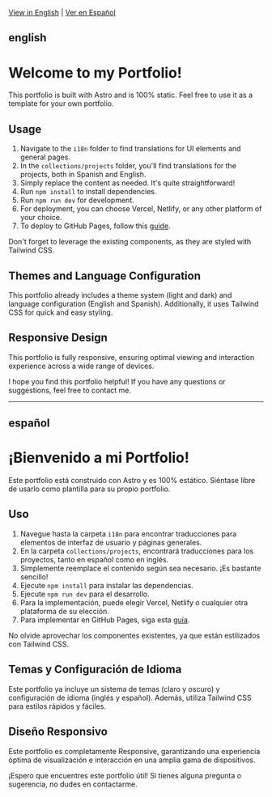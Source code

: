 [View in English](#english) | [Ver en Español](#español)

## english
# Welcome to my Portfolio!

This portfolio is built with Astro and is 100% static. Feel free to use it as a template for your own portfolio.

## Usage

1. Navigate to the `i18n` folder to find translations for UI elements and general pages.
2. In the `collections/projects` folder, you'll find translations for the projects, both in Spanish and English.
3. Simply replace the content as needed. It's quite straightforward!
4. Run `npm install` to install dependencies.
5. Run `npm run dev` for development.
6. For deployment, you can choose Vercel, Netlify, or any other platform of your choice.
7. To deploy to GitHub Pages, follow this [guide](https://docs.astro.build/en/guides/deploy/github/).

Don't forget to leverage the existing components, as they are styled with Tailwind CSS.

## Themes and Language Configuration

This portfolio already includes a theme system (light and dark) and language configuration (English and Spanish). Additionally, it uses Tailwind CSS for quick and easy styling.

## Responsive Design

This portfolio is fully responsive, ensuring optimal viewing and interaction experience across a wide range of devices.

I hope you find this portfolio helpful! If you have any questions or suggestions, feel free to contact me.

<hr/>

## español
# ¡Bienvenido a mi Portfolio!

Este portfolio está construido con Astro y es 100% estático. Siéntase libre de usarlo como plantilla para su propio portfolio.

## Uso

1. Navegue hasta la carpeta `i18n` para encontrar traducciones para elementos de interfaz de usuario y páginas generales.
2. En la carpeta `collections/projects`, encontrará traducciones para los proyectos, tanto en español como en inglés.
3. Simplemente reemplace el contenido según sea necesario. ¡Es bastante sencillo!
4. Ejecute `npm install` para instalar las dependencias.
5. Ejecute `npm run dev` para el desarrollo.
6. Para la implementación, puede elegir Vercel, Netlify o cualquier otra plataforma de su elección.
7. Para implementar en GitHub Pages, siga esta [guía](https://docs.astro.build/en/guides/deploy/github/).

No olvide aprovechar los componentes existentes, ya que están estilizados con Tailwind CSS.

## Temas y Configuración de Idioma

Este portfolio ya incluye un sistema de temas (claro y oscuro) y configuración de idioma (inglés y español). Además, utiliza Tailwind CSS para estilos rápidos y fáciles.

## Diseño Responsivo

Este portfolio es completamente Responsive, garantizando una experiencia óptima de visualización e interacción en una amplia gama de dispositivos.

¡Espero que encuentres este portfolio útil! Si tienes alguna pregunta o sugerencia, no dudes en contactarme.
